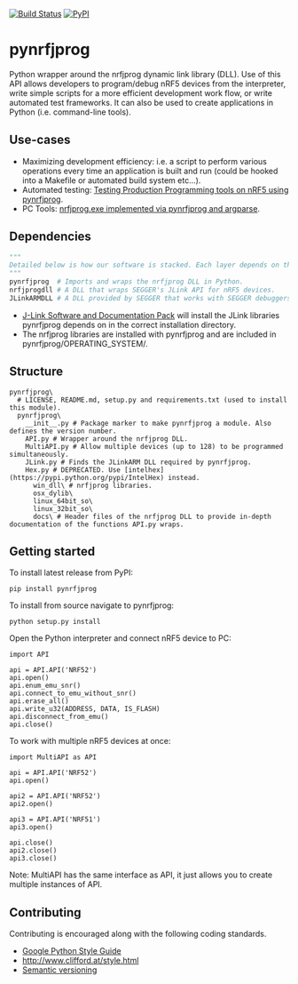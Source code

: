 [![Build Status](https://travis-ci.org/NordicSemiconductor/pynrfjprog.svg?branch=master)](https://travis-ci.org/NordicSemiconductor/pynrfjprog)
[![PyPI](https://img.shields.io/pypi/l/Django.svg)](https://opensource.org/licenses/BSD-3-Clause)

# pynrfjprog
Python wrapper around the nrfjprog dynamic link library (DLL). Use of this API allows developers to program/debug nRF5 devices from the interpreter, write simple scripts for a more efficient development work flow, or write automated test frameworks. It can also be used to create applications in Python (i.e. command-line tools).

## Use-cases
*  Maximizing development efficiency: i.e. a script to perform various operations every time an application is built and run (could be hooked into a Makefile or automated build system etc...).
*  Automated testing: [Testing Production Programming tools on nRF5 using pynrfjprog](https://github.com/NordicSemiconductor/nrf52-production-programming/blob/master/tests/example_test_script.py).
*  PC Tools: [nrfjprog.exe implemented via pynrfjprog and argparse](https://github.com/NordicSemiconductor/nrfjprog.git).

## Dependencies
```python
"""
Detailed below is how our software is stacked. Each layer depends on the layer below.
"""
pynrfjprog  # Imports and wraps the nrfjprog DLL in Python.
nrfjprogdll # A DLL that wraps SEGGER's JLink API for nRF5 devices.
JLinkARMDLL # A DLL provided by SEGGER that works with SEGGER debuggers. Performs all low level operations with target device.
```

* [J-Link Software and Documentation Pack](https://www.segger.com/jlink-software.html) will install the JLink libraries pynrfjprog depends on in the correct installation directory.
* The nrfjprog libraries are installed with pynrfjprog and are included in pynrfjprog/OPERATING_SYSTEM/.

## Structure
```pynrfjprog
pynrfjprog\
  # LICENSE, README.md, setup.py and requirements.txt (used to install this module).
  pynrfjprog\
    __init__.py # Package marker to make pynrfjprog a module. Also defines the version number.
    API.py # Wrapper around the nrfjprog DLL.
    MultiAPI.py # Allow multiple devices (up to 128) to be programmed simultaneously.
    JLink.py # Finds the JLinkARM DLL required by pynrfjprog.
    Hex.py # DEPRECATED. Use [intelhex](https://pypi.python.org/pypi/IntelHex) instead.
      win_dll\ # nrfjprog libraries.
      osx_dylib\
      linux_64bit_so\
      linux_32bit_so\
      docs\ # Header files of the nrfjprog DLL to provide in-depth documentation of the functions API.py wraps.
```

## Getting started
To install latest release from PyPI:
```
pip install pynrfjprog
```
To install from source navigate to pynrfjprog\:
```
python setup.py install
```
Open the Python interpreter and connect nRF5 device to PC:
```
import API

api = API.API('NRF52')
api.open()
api.enum_emu_snr()
api.connect_to_emu_without_snr()
api.erase_all()
api.write_u32(ADDRESS, DATA, IS_FLASH)
api.disconnect_from_emu()
api.close()
```

To work with multiple nRF5 devices at once:
```
import MultiAPI as API

api = API.API('NRF52')
api.open()

api2 = API.API('NRF52')
api2.open()

api3 = API.API('NRF51')
api3.open()

api.close()
api2.close()
api3.close()
```
Note: MultiAPI has the same interface as API, it just allows you to create multiple instances of API.

## Contributing
Contributing is encouraged along with the following coding standards.
* [Google Python Style Guide](https://google.github.io/styleguide/pyguide.html)
* http://www.clifford.at/style.html
* [Semantic versioning](http://semver.org/)
